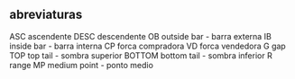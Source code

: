 ## abreviaturas
  
ASC 	 ascendente
DESC 	 descendente
OB 	 outside bar - barra externa
IB 	 inside bar - barra interna
CP 	 forca compradora
VD 	 forca vendedora
G 	 gap
TOP 	 top tail - sombra superior
BOTTOM 	 bottom tail - sombra inferior
R 	 range
MP 	 medium point - ponto medio
